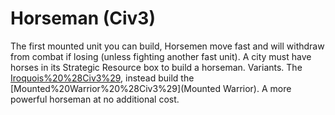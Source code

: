 # Horseman (Civ3)

The first mounted unit you can build, Horsemen move fast and will withdraw from combat if losing (unless
fighting another fast unit).
A city must have horses in its Strategic Resource box to build a horseman.
Variants.
The [Iroquois%20%28Civ3%29](Iroquois), instead build the [Mounted%20Warrior%20%28Civ3%29](Mounted Warrior). A more powerful horseman at no additional cost.
